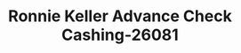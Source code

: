 ---
f_zip-code: 39475
f_state-code: MS
title: Ronnie Keller Advance Check Cashing-26081
f_phone: 601-794-0044
f_city-only: Purvis
f_address: 5836 Ushighway 11 Purvis
f_location-unique-id: '26081'
slug: ronnie-keller-advance-check-cashing-26081
updated-on: '2024-05-30T13:46:58.046Z'
created-on: '2024-05-30T13:36:59.803Z'
published-on: '2024-05-30T13:54:32.469Z'
f_city-state: cms/city/purvis-ms.md
f_company: cms/company/ronnie-keller-advance-check-cashing.md
f_state: cms/state/mississippi.md
layout: '[payday-loan].html'
tags: payday-loan
---